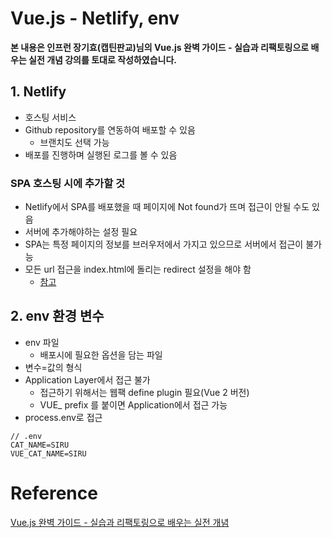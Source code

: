 

# Vue.js - Netlify, env

**본 내용은 인프런 장기효(캡틴판교)님의 Vue.js 완벽 가이드 - 실습과 리팩토링으로 배우는 실전 개념 강의를 토대로 작성하였습니다.**



## 1. Netlify

* 호스팅 서비스
* Github repository를 연동하여 배포할 수 있음
  * 브랜치도 선택 가능
* 배포를 진행하며 실행된 로그를 볼 수 있음



### SPA 호스팅 시에 추가할 것

* Netlify에서 SPA를 배포했을 때 페이지에 Not found가 뜨며 접근이 안될 수도 있음
* 서버에 추가해야하는 설정 필요
* SPA는 특정 페이지의 정보를 브러우저에서 가지고 있으므로 서버에서 접근이 불가능
* 모든 url 접근을 index.html에 돌리는 redirect 설정을 해야 함
  * [참고](https://cli.vuejs.org/guide/deployment.html#netlify)



## 2. env 환경 변수

* env 파일
  * 배포시에 필요한 옵션을 담는 파일
* 변수=값의 형식
* Application Layer에서 접근 불가
  * 접근하기 위해서는 웹팩 define plugin 필요(Vue 2 버전)
  * VUE_ prefix 를 붙이면 Application에서 접근 가능
* process.env로 접근

```
// .env
CAT_NAME=SIRU
VUE_CAT_NAME=SIRU
```



# Reference

[Vue.js 완벽 가이드 - 실습과 리팩토링으로 배우는 실전 개념](https://www.inflearn.com/course/vue-js/dashboard)

